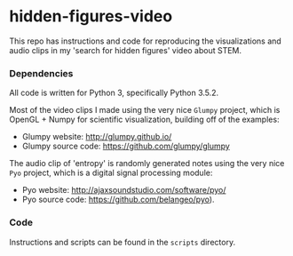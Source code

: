 hidden-figures-video
====================

This repo has instructions and code for reproducing the visualizations and audio clips in my 'search for hidden figures' video about STEM.

### Dependencies

All code is written for Python 3, specifically Python 3.5.2.

Most of the video clips I made using the very nice `Glumpy` project, which is OpenGL + Numpy for scientific visualization, building off of the examples:

-	Glumpy website: http://glumpy.github.io/
-	Glumpy source code: https://github.com/glumpy/glumpy

The audio clip of 'entropy' is randomly generated notes using the very nice `Pyo` project, which is a digital signal processing module:

-	Pyo website: http://ajaxsoundstudio.com/software/pyo/
-	Pyo source code: https://github.com/belangeo/pyo).

### Code

Instructions and scripts can be found in the `scripts` directory.
